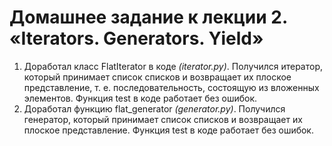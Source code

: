 # Домашнее задание к лекции 2. «Iterators. Generators. Yield»

1. Доработал класс FlatIterator в коде *(iterator.py)*. Получился итератор, который принимает список списков и возвращает их плоское представление, т. е. последовательность, состоящую из вложенных элементов. Функция test в коде работает без ошибок.
2. Доработал функцию flat_generator *(generator.py)*. Получился генератор, который принимает список списков и возвращает их плоское представление. Функция test в коде работает без ошибок.